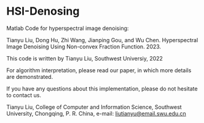# HSI-Denosing

Matlab Code for hyperspectral image denoising:

Tianyu Liu, Dong Hu, Zhi Wang, Jianping Gou, and Wu Chen. Hyperspectral Image Denoising Using Non-convex Fraction Function. 2023.

This code is written by Tianyu Liu, Southwest Universiy, 2022

For algorithm interpretation, please read our paper, in which more details are demonstrated.

If you have any questions about this implementation, please do not hesitate to contact us.

Tianyu Liu, 
College of Computer and Information Science,
Southwest University, Chongqing, P. R. China,
e-mail: liutianyu@email.swu.edu.cn
